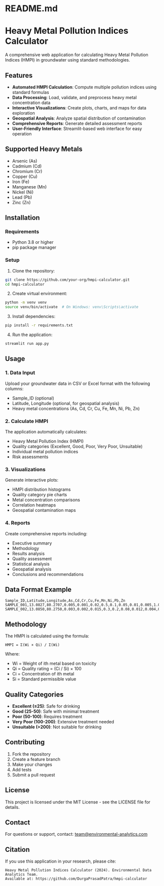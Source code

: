 # README.md
# Heavy Metal Pollution Indices Calculator

A comprehensive web application for calculating Heavy Metal Pollution Indices (HMPI) in groundwater using standard methodologies.

## Features

- **Automated HMPI Calculation**: Compute multiple pollution indices using standard formulas
- **Data Processing**: Load, validate, and preprocess heavy metal concentration data
- **Interactive Visualizations**: Create plots, charts, and maps for data exploration
- **Geospatial Analysis**: Analyze spatial distribution of contamination
- **Comprehensive Reports**: Generate detailed assessment reports
- **User-Friendly Interface**: Streamlit-based web interface for easy operation

## Supported Heavy Metals

- Arsenic (As)
- Cadmium (Cd)
- Chromium (Cr)
- Copper (Cu)
- Iron (Fe)
- Manganese (Mn)
- Nickel (Ni)
- Lead (Pb)
- Zinc (Zn)

## Installation

### Requirements

- Python 3.8 or higher
- pip package manager

### Setup

1. Clone the repository:
```bash
git clone https://github.com/your-org/hmpi-calculator.git
cd hmpi-calculator
```

2. Create virtual environment:
```bash
python -m venv venv
source venv/bin/activate  # On Windows: venv\Scripts\activate
```

3. Install dependencies:
```bash
pip install -r requirements.txt
```

4. Run the application:
```bash
streamlit run app.py
```

## Usage

### 1. Data Input

Upload your groundwater data in CSV or Excel format with the following columns:
- Sample_ID (optional)
- Latitude, Longitude (optional, for geospatial analysis)
- Heavy metal concentrations (As, Cd, Cr, Cu, Fe, Mn, Ni, Pb, Zn)

### 2. Calculate HMPI

The application automatically calculates:
- Heavy Metal Pollution Index (HMPI)
- Quality categories (Excellent, Good, Poor, Very Poor, Unsuitable)
- Individual metal pollution indices
- Risk assessments

### 3. Visualizations

Generate interactive plots:
- HMPI distribution histograms
- Quality category pie charts
- Metal concentration comparisons
- Correlation heatmaps
- Geospatial contamination maps

### 4. Reports

Create comprehensive reports including:
- Executive summary
- Methodology
- Results analysis
- Quality assessment
- Statistical analysis
- Geospatial analysis
- Conclusions and recommendations

## Data Format Example

```csv
Sample_ID,Latitude,Longitude,As,Cd,Cr,Cu,Fe,Mn,Ni,Pb,Zn
SAMPLE_001,13.0827,80.2707,0.005,0.001,0.02,0.5,0.1,0.05,0.01,0.005,1.0
SAMPLE_002,13.0850,80.2750,0.003,0.002,0.015,0.3,0.2,0.08,0.012,0.004,0.8
```

## Methodology

The HMPI is calculated using the formula:
```
HMPI = Σ(Wi × Qi) / Σ(Wi)
```

Where:
- Wi = Weight of ith metal based on toxicity
- Qi = Quality rating = (Ci / Si) × 100
- Ci = Concentration of ith metal
- Si = Standard permissible value

## Quality Categories

- **Excellent (≤25)**: Safe for drinking
- **Good (25-50)**: Safe with minimal treatment
- **Poor (50-100)**: Requires treatment
- **Very Poor (100-200)**: Extensive treatment needed
- **Unsuitable (>200)**: Not suitable for drinking

## Contributing

1. Fork the repository
2. Create a feature branch
3. Make your changes
4. Add tests
5. Submit a pull request

## License

This project is licensed under the MIT License - see the LICENSE file for details.

## Contact

For questions or support, contact: team@environmental-analytics.com

## Citation

If you use this application in your research, please cite:

```
Heavy Metal Pollution Indices Calculator (2024). Environmental Data Analytics Team.
Available at: https://github.com/DurgaPrasadPatra/hmpi-calculator
```